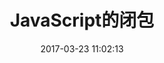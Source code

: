---
title: JavaScript的闭包
date: 2017-03-23 11:02:13
tags: ["JavaScript"]
categories: "JavaScript基础知识及技术点"
---